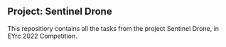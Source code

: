 ## Project: Sentinel Drone 

This repositiory contains all the tasks from the project Sentinel Drone, in EYrc 2022 Competition. 
